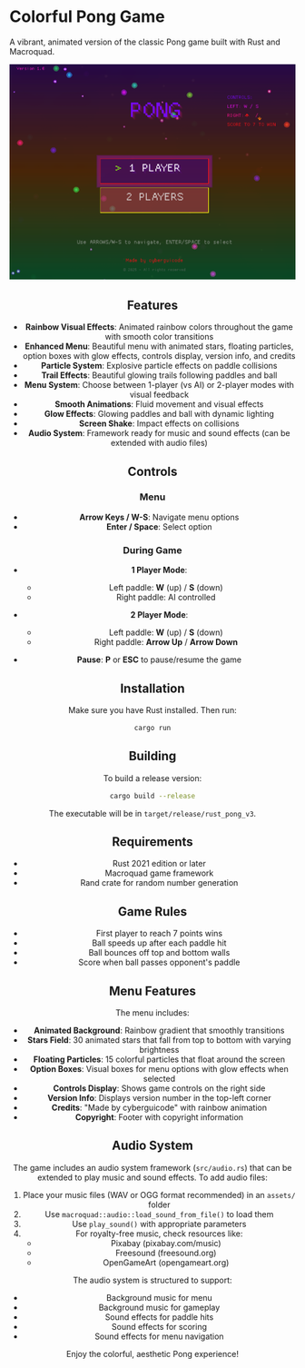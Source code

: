 # Colorful Pong Game

A vibrant, animated version of the classic Pong game built with Rust and Macroquad.

<div align="center">


<img src="pong.png" width="800"/>

## Features

- **Rainbow Visual Effects**: Animated rainbow colors throughout the game with smooth color transitions
- **Enhanced Menu**: Beautiful menu with animated stars, floating particles, option boxes with glow effects, controls display, version info, and credits
- **Particle System**: Explosive particle effects on paddle collisions
- **Trail Effects**: Beautiful glowing trails following paddles and ball
- **Menu System**: Choose between 1-player (vs AI) or 2-player modes with visual feedback
- **Smooth Animations**: Fluid movement and visual effects
- **Glow Effects**: Glowing paddles and ball with dynamic lighting
- **Screen Shake**: Impact effects on collisions
- **Audio System**: Framework ready for music and sound effects (can be extended with audio files)

## Controls

### Menu
- **Arrow Keys / W-S**: Navigate menu options
- **Enter / Space**: Select option

### During Game
- **1 Player Mode**:
  - Left paddle: **W** (up) / **S** (down)
  - Right paddle: AI controlled

- **2 Player Mode**:
  - Left paddle: **W** (up) / **S** (down)
  - Right paddle: **Arrow Up** / **Arrow Down**

- **Pause**: **P** or **ESC** to pause/resume the game

## Installation

Make sure you have Rust installed. Then run:

```bash
cargo run
```

## Building

To build a release version:

```bash
cargo build --release
```

The executable will be in `target/release/rust_pong_v3`.

## Requirements

- Rust 2021 edition or later
- Macroquad game framework
- Rand crate for random number generation

## Game Rules

- First player to reach 7 points wins
- Ball speeds up after each paddle hit
- Ball bounces off top and bottom walls
- Score when ball passes opponent's paddle

## Menu Features

The menu includes:
- **Animated Background**: Rainbow gradient that smoothly transitions
- **Stars Field**: 30 animated stars that fall from top to bottom with varying brightness
- **Floating Particles**: 15 colorful particles that float around the screen
- **Option Boxes**: Visual boxes for menu options with glow effects when selected
- **Controls Display**: Shows game controls on the right side
- **Version Info**: Displays version number in the top-left corner
- **Credits**: "Made by cyberguicode" with rainbow animation
- **Copyright**: Footer with copyright information

## Audio System

The game includes an audio system framework (`src/audio.rs`) that can be extended to play music and sound effects. To add audio files:

1. Place your music files (WAV or OGG format recommended) in an `assets/` folder
2. Use `macroquad::audio::load_sound_from_file()` to load them
3. Use `play_sound()` with appropriate parameters
4. For royalty-free music, check resources like:
   - Pixabay (pixabay.com/music)
   - Freesound (freesound.org)
   - OpenGameArt (opengameart.org)

The audio system is structured to support:
- Background music for menu
- Background music for gameplay
- Sound effects for paddle hits
- Sound effects for scoring
- Sound effects for menu navigation

Enjoy the colorful, aesthetic Pong experience!

